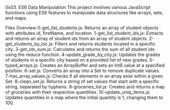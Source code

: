 0x03. ES6 Data Manipulation
This project involves various JavaScript functions using ES6 features to manipulate data structures like arrays, sets, and maps.

Files Overview
0-get_list_students.js: Returns an array of student objects with attributes id, firstName, and location.
1-get_list_student_ids.js: Extracts and returns an array of student ids from an array of student objects.
2-get_students_by_loc.js: Filters and returns students located in a specific city.
3-get_ids_sum.js: Calculates and returns the sum of all student ids using the reduce function.
4-update_grade_by_city.js: Updates the grades of students in a specific city based on a provided list of new grades.
5-typed_arrays.js: Creates an ArrayBuffer and sets an Int8 value at a specified position.
6-set.js: Converts an array into a Set to remove duplicate values.
7-has_array_values.js: Checks if all elements in an array exist within a given Set.
8-clean_set.js: Returns a string of set values that start with a specific string, separated by hyphens.
9-groceries_list.js: Creates and returns a map of groceries with their respective quantities.
10-update_uniq_items.js: Updates quantities in a map where the initial quantity is 1, changing them to 100.
